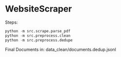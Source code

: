 # WebsiteScraper

Steps:
```python -m src.scrape.crawl
python -m src.scrape.parse_pdf
python -m src.preprocess.clean
python -m src.preprocess.dedupe
```

Final Documents in: data_clean/documents.dedup.jsonl